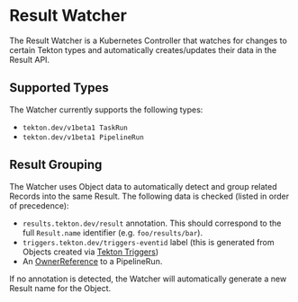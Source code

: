 # Result Watcher

The Result Watcher is a Kubernetes Controller that watches for changes to certain Tekton types and automatically creates/updates their data in the Result API.

## Supported Types

The Watcher currently supports the following types:

- `tekton.dev/v1beta1 TaskRun`
- `tekton.dev/v1beta1 PipelineRun`

## Result Grouping

The Watcher uses Object data to automatically detect and group related Records into the same Result. The following data is checked (listed in order of precedence):

- `results.tekton.dev/result` annotation. This should correspond to the full `Result.name` identifier (e.g. `foo/results/bar`).
- `triggers.tekton.dev/triggers-eventid` label (this is generated from Objects created via [Tekton Triggers](https://github.com/tektoncd/triggers))
- An [OwnerReference](https://kubernetes.io/docs/concepts/workloads/controllers/garbage-collection/#owners-and-dependents) to a PipelineRun.

If no annotation is detected, the Watcher will automatically generate a new Result name for the Object.